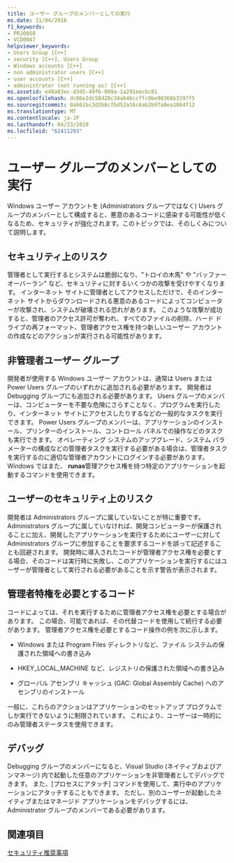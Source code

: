 ```yaml
---
title: ユーザー グループのメンバーとしての実行
ms.date: 11/04/2016
f1_keywords:
- PRJ0050
- VCD0047
helpviewer_keywords:
- Users Group [C++]
- security [C++], Users Group
- Windows accounts [C++]
- non administrator users [C++]
- user accounts [C++]
- administrator (not running as) [C++]
ms.assetid: e48a03ec-d345-49f6-809a-1a291eecbc81
ms.openlocfilehash: dc06e2dc58d28c34a646ccffc0be90368b3297f5
ms.sourcegitcommit: 0ab61bc3d2b6cfbd52a16c6ab2b97a8ea1864f12
ms.translationtype: MT
ms.contentlocale: ja-JP
ms.lasthandoff: 04/23/2019
ms.locfileid: "62411293"
---
```

# <a name="running-as-a-member-of-the-users-group"></a>ユーザー グループのメンバーとしての実行

Windows ユーザー アカウントを (Administrators グループではなく) Users グループのメンバーとして構成すると、悪意のあるコードに感染する可能性が低くなるため、セキュリティが強化されます。このトピックでは、そのしくみについて説明します。

## <a name="security-risks"></a>セキュリティ上のリスク

管理者として実行するとシステムは脆弱になり、"トロイの木馬" や "バッファー オーバーラン" など、セキュリティに対するいくつかの攻撃を受けやすくなります。 インターネット サイトに管理者としてアクセスしただけで、そのインターネット サイトからダウンロードされる悪意のあるコードによってコンピューターが攻撃され、システムが破壊される恐れがあります。 このような攻撃が成功すると、管理者のアクセス許可が奪われ、すべてのファイルの削除、ハード ドライブの再フォーマット、管理者アクセス権を持つ新しいユーザー アカウントの作成などのアクションが実行される可能性があります。

## <a name="non-administrator-user-groups"></a>非管理者ユーザー グループ

開発者が使用する Windows ユーザー アカウントは、通常は Users または Power Users グループのいずれかに追加される必要があります。 開発者は Debugging グループにも追加される必要があります。 Users グループのメンバーは、コンピューターを不要な危険にさらすことなく、プログラムを実行したり、インターネット サイトにアクセスしたりするなどの一般的なタスクを実行できます。 Power Users グループのメンバーは、アプリケーションのインストール、プリンターのインストール、コントロール パネルでの操作などのタスクも実行できます。 オペレーティング システムのアップグレード、システム パラメーターの構成などの管理者タスクを実行する必要がある場合は、管理者タスクを実行するのに適切な管理者アカウントにログインする必要があります。 Windows ではまた、 **runas**管理アクセス権を持つ特定のアプリケーションを起動するコマンドを使用できます。

## <a name="exposing-customers-to-security-risks"></a>ユーザーのセキュリティ上のリスク

開発者は Administrators グループに属していないことが特に重要です。Administrators グループに属していなければ、開発コンピューターが保護されることに加え、開発したアプリケーションを実行するためにユーザーに対して Administrators グループに参加することを要求するコードを誤って記述することも回避されます。 開発時に導入されたコードが管理者アクセス権を必要とする場合、そのコードは実行時に失敗し、このアプリケーションを実行するにはユーザーが管理者として実行される必要があることを示す警告が表示されます。

## <a name="code-that-requires-administrator-privileges"></a>管理者特権を必要とするコード

コードによっては、それを実行するために管理者アクセス権を必要とする場合があります。 この場合、可能であれば、その代替コードを使用して続行する必要があります。 管理者アクセス権を必要とするコード操作の例を次に示します。

- Windows または Program Files ディレクトリなど、ファイル システムの保護された領域への書き込み

- HKEY_LOCAL_MACHINE など、レジストリの保護された領域への書き込み

- グローバル アセンブリ キャッシュ (GAC: Global Assembly Cache) へのアセンブリのインストール

一般に、これらのアクションはアプリケーションのセットアップ プログラムでしか実行できないように制限されています。 これにより、ユーザーは一時的にのみ管理者ステータスを使用できます。

## <a name="debugging"></a>デバッグ

Debugging グループのメンバーになると、Visual Studio (ネイティブおよびアンマネージ) 内で起動した任意のアプリケーションを非管理者としてデバッグできます。 また、[プロセスにアタッチ] コマンドを使用して、実行中のアプリケーションにアタッチすることもできます。 ただし、別のユーザーが起動したネイティブまたはマネージド アプリケーションをデバッグするには、Administrator グループのメンバーである必要があります。

## <a name="see-also"></a>関連項目

[セキュリティ推奨事項](security-best-practices-for-cpp.md)
